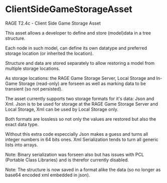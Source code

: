 # ClientSideGameStorageAsset
RAGE T2.4c - Client Side Game Storage Asset

This asset allows a developer to define and store (model)data in a tree structure. 

Each node in such model, can define its own datatype and preferred storage location (or inherited the location).

Structure and data are stored separately to allow restoring a model from multiple storage locations.

As storage locations: the RAGE Game Storage Server, Local Storage and In-Game Storage (read-only) 
are forseen as well as marking data to be transient (so not persisted).

The asset currently supports two storage formats for it's data: Json and Xml. Json is to be used for storage 
at the RAGE Game Storage Server and Local Storage, Xml can be used by Local Storage only.

Both formats are lossless so not only the values are restored but also the exact data type. 

Without this extra code especcially Json makes a guess and turns all integer numbers in 64 bits ones. 
Xml Serialization tends to turn all generic lists into arrays.

Note: Binary serialization was forseen also but has issues with PCL (Portable Class Libraries) 
      and is therefor currently disabled.

Note: The structure is now saved in a format alike the data (so no longer as base64 encoded xml embedded in json).
